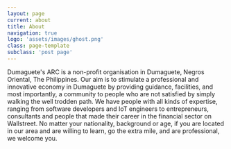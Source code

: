 ```yaml
---
layout: page
current: about
title: About
navigation: true
logo: 'assets/images/ghost.png'
class: page-template
subclass: 'post page'
---
```


Dumaguete's ARC is a non-profit organisation in Dumaguete, Negros Oriental, The Philippines. Our aim is to stimulate a professional and innovative economy in Dumaguete by providing guidance, facilities, and most importantly, a community to people who are not satisfied by simply walking the well trodden path. We have people with all kinds of expertise, ranging from software developers and IoT engineers to entrepreneurs, consultants and people that made their career in the financial sector on Wallstreet. No matter your nationality, background or age, if you are located in our area and are willing to learn, go the extra mile, and are professional, we welcome you.
